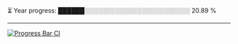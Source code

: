 
⏳ Year progress: ██████░░░░░░░░░░░░░░░░░░░░░░░░ 20.89 %

---

[![Progress Bar CI](https://github.com/thatoranzhevyy/thatoranzhevyy/actions/workflows/node.js.yml/badge.svg)](https://github.com/thatoranzhevyy/thatoranzhevyy/actions/workflows/node.js.yml)

